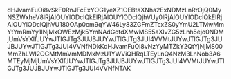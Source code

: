 dHJvamFuOi8vSkF0RnJFcExYOG1yeXZ1OEBtaXNha2ExNDMzLnRrOjQ0MyNSZWxheV8lRjAlOUYlODclQkElRjAlOUYlODclQjhVUy0lRjAlOUYlODclQkElRjAlOUYlODclQjhVU180OAp0cm9qYW46Ly83ZGFmZTcxZS0yYmU2LTMwMmYtYmRmYy1lNjMxOWEzMjk5YmNAdGotdXMwMS55aXlvZG5zLnh5ejo0NDMjUmVsYXlfJUYwJTlGJTg3JUJBJUYwJTlGJTg3JUI4VVMtJUYwJTlGJTg3JUJBJUYwJTlGJTg3JUI4VVNfNDkKdHJvamFuOi8vNzYyMTZkY2QtYjNjMS00MmZhLWI2OGMtMmVmMDMxMzU1YWViQHRqLTEyLnQ4NzM3LnNob3A6MTEyMjMjUmVsYXlfJUYwJTlGJTg3JUJBJUYwJTlGJTg3JUI4VVMtJUYwJTlGJTg3JUJBJUYwJTlGJTg3JUI4VVNfNTAK